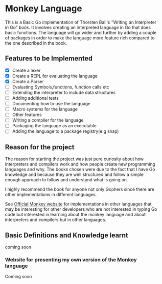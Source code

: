 # Monkey Language

This is a Basic Go implementation of Thorsten Ball's "Writing an Interpreter in Go" book. It involves creating an interpreted language in Go that does basic functions. The language will go wider and further by adding a couple of packages in order to make the language more feature rich compared to the one described in the book.

## Features to be Implemented

- [x] Create a lexer
- [x] Create a REPL for evaluating the language
- [x] Create a Parser
- [ ] Evaluating Symbols,functions, function calls etc
- [ ] Extending the interpreter to include data structures
- [ ] Adding additional tests
- [ ] Documenting how to use the language
- [ ] Macro systems for the language
- [ ] Other features
- [ ] Writing a compiler for the language
- [ ] Packaging the language as an executable
- [ ] Adding the language to a package registry(e.g snap)

## Reason for the project

The reason for starting the project was just pure curiosity about how interpreters and compilers work and how people create new programming languages and why. The books chosen were due to the fact that I have Go knowledge and because they are well structured and follow a simple enough approach to follow and understand what is going on.

I highly recommend the book for anyone not only Gophers since there are other implementations in different languages.

See [Official Monkey website](https://monkeylang.org/) for implementations in other languages that may be interesting for other developers who are not interested in typing Go code but interested in learning about the monkey language and about interpreters and compilers but in other languages.

## Basic Definitions and Knowledge learnt

coming soon

### Website for presenting my own version of the Monkey language

Coming soon
